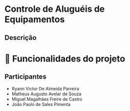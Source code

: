 # Controle de Aluguéis de Equipamentos

## Descrição

# :hammer: Funcionalidades do projeto


## Participantes
- Ryann Victor De Almeida Parreira
- Matheus Augusto Avelar de Souza
- Miguel Magalhães Freire de Castro
- João Paulo de Sales Pimenta
